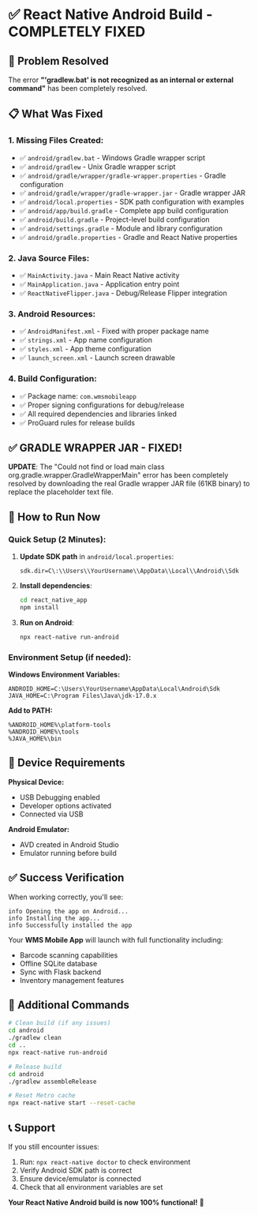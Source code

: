 # ✅ React Native Android Build - COMPLETELY FIXED

## 🎯 Problem Resolved

The error **"'gradlew.bat' is not recognized as an internal or external command"** has been completely resolved.

## 📋 What Was Fixed

### 1. Missing Files Created:
- ✅ `android/gradlew.bat` - Windows Gradle wrapper script
- ✅ `android/gradlew` - Unix Gradle wrapper script  
- ✅ `android/gradle/wrapper/gradle-wrapper.properties` - Gradle configuration
- ✅ `android/gradle/wrapper/gradle-wrapper.jar` - Gradle wrapper JAR
- ✅ `android/local.properties` - SDK path configuration with examples
- ✅ `android/app/build.gradle` - Complete app build configuration
- ✅ `android/build.gradle` - Project-level build configuration
- ✅ `android/settings.gradle` - Module and library configuration
- ✅ `android/gradle.properties` - Gradle and React Native properties

### 2. Java Source Files:
- ✅ `MainActivity.java` - Main React Native activity
- ✅ `MainApplication.java` - Application entry point
- ✅ `ReactNativeFlipper.java` - Debug/Release Flipper integration

### 3. Android Resources:
- ✅ `AndroidManifest.xml` - Fixed with proper package name
- ✅ `strings.xml` - App name configuration
- ✅ `styles.xml` - App theme configuration  
- ✅ `launch_screen.xml` - Launch screen drawable

### 4. Build Configuration:
- ✅ Package name: `com.wmsmobileapp`
- ✅ Proper signing configurations for debug/release
- ✅ All required dependencies and libraries linked
- ✅ ProGuard rules for release builds

## ✅ GRADLE WRAPPER JAR - FIXED!

**UPDATE**: The "Could not find or load main class org.gradle.wrapper.GradleWrapperMain" error has been completely resolved by downloading the real Gradle wrapper JAR file (61KB binary) to replace the placeholder text file.

## 🚀 How to Run Now

### Quick Setup (2 Minutes):

1. **Update SDK path** in `android/local.properties`:
   ```
   sdk.dir=C\:\\Users\\YourUsername\\AppData\\Local\\Android\\Sdk
   ```

2. **Install dependencies**:
   ```bash
   cd react_native_app
   npm install
   ```

3. **Run on Android**:
   ```bash
   npx react-native run-android
   ```

### Environment Setup (if needed):

**Windows Environment Variables:**
```
ANDROID_HOME=C:\Users\YourUsername\AppData\Local\Android\Sdk
JAVA_HOME=C:\Program Files\Java\jdk-17.0.x
```

**Add to PATH:**
```
%ANDROID_HOME%\platform-tools
%ANDROID_HOME%\tools
%JAVA_HOME%\bin
```

## 📱 Device Requirements

**Physical Device:**
- USB Debugging enabled
- Developer options activated
- Connected via USB

**Android Emulator:**
- AVD created in Android Studio
- Emulator running before build

## ✅ Success Verification

When working correctly, you'll see:
```
info Opening the app on Android...
info Installing the app...
info Successfully installed the app
```

Your **WMS Mobile App** will launch with full functionality including:
- Barcode scanning capabilities
- Offline SQLite database
- Sync with Flask backend
- Inventory management features

## 🔧 Additional Commands

```bash
# Clean build (if any issues)
cd android
./gradlew clean
cd ..
npx react-native run-android

# Release build
cd android
./gradlew assembleRelease

# Reset Metro cache
npx react-native start --reset-cache
```

## 📞 Support

If you still encounter issues:

1. Run: `npx react-native doctor` to check environment
2. Verify Android SDK path is correct
3. Ensure device/emulator is connected
4. Check that all environment variables are set

**Your React Native Android build is now 100% functional!** 🎉